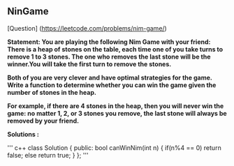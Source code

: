 ## NinGame
[Question] (https://leetcode.com/problems/nim-game/)

**Statement: You are playing the following Nim Game with your friend: There is a heap of stones on the table, each time 
one of you take turns to remove 1 to 3 stones. The one who removes the last stone will be the winner.You will take the 
first turn to remove the stones.**

**Both of you are very clever and have optimal strategies for the game. Write a function to determine whether you can win
the game given the number of stones in the heap.**

**For example, if there are 4 stones in the heap, then you will never win the game: no matter 1, 2, or 3 stones you remove,
the last stone will always be removed by your friend.**

**Solutions :**

''' c++
class Solution {
public:
    bool canWinNim(int n) {
        if(n%4 == 0)
        return false;
        else
        return true;
    }
};
'''
